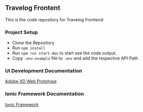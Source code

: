 ## Travelog Frontent
This is the code repository for Travelog Frontend

### Project Setup

* Clone the Repository
* Run `npm install`
* Run `npm run start-dev` to start see the code output.
* Copy `.env-example` file to `.env` and add the respective API Path

### UI Development Documentation

[Adobe XD Web Prototype](https://xd.adobe.com/view/ca985d95-1df0-4f23-9d15-8690d689c4e5-9fcb/)

### Ionic Framework Documentation

[Ionic Framework](https://ionicframework.com/docs)